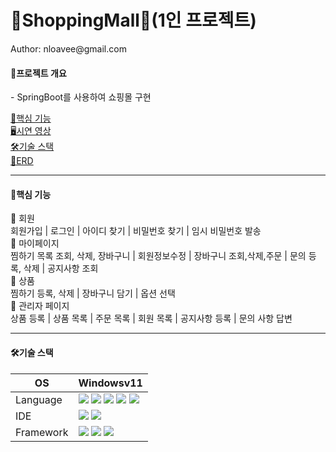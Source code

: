 <h1>🛒ShoppingMall🛒(1인 프로젝트)</h1>
Author: nloavee@gmail.com

<h4>💬프로젝트 개요</h4>
- SpringBoot를 사용하여 쇼핑몰 구현 


<a href="#">🔎핵심 기능</a><br>
<a href="#">🖥시연 영상</a><br>
<a href="#">🛠기술 스택</a><br>
<a href="#">📄ERD</a>

<hr>

<h4>🔎핵심 기능</h4>
<div>
  👫 회원 <br>
  회원가입  |  로그인 | 아이디 찾기 | 비밀번호 찾기 | 임시 비밀번호 발송<br>
  🎁 마이페이지 <br>
  찜하기 목록 조회, 삭제, 장바구니 | 회원정보수정 | 장바구니 조회,삭제,주문 | 문의 등록, 삭제 | 공지사항 조회 <br>
  👕 상품 <br>
  찜하기 등록, 삭제 | 장바구니 담기 | 옵션 선택<br>
  📑 관리자 페이지<br>
  상품 등록 | 상품 목록 | 주문 목록 | 회원 목록 | 공지사항 등록 | 문의 사항 답변 <br>
</div>


<hr>
<h4>🛠기술 스택</h4>
<table>
  <thead>
    <tr>
      <th>OS</th>
      <th>Windowsv11</th>
    </tr>
  </thead>
  <tbody>
    <tr>
      <td>Language</td>
      <td><img src="https://img.shields.io/badge/JAVA-white?style=flat-square&logo=java&logoColor=black"/>  
      <img src="https://img.shields.io/badge/SPRING-white?style=flat-square&logo=spring&logoColor=black"/>  
      <img src="https://img.shields.io/badge/HTML-white?style=flat-square&logo=html&logoColor=blacke"/>  
      <img src="https://img.shields.io/badge/CSS-white?style=flat-square&logo=css&logoColor=black"/>  
      <img src="https://img.shields.io/badge/JAVASCRIPT-white?style=flat-square&logo=javascript&logoColor=black"/></td>
    </tr>
    <tr>
      <td>IDE</td>
      <td><img src="https://img.shields.io/badge/STS4-white?style=flat-square&logo=spring&logoColor=black"/>
      <img src="https://img.shields.io/badge/ECLIPSE-white?style=flat-square&logo=STS4&logoColor=black"/> </td>
    </tr>
    <tr>
      <td>Framework</td>
      <td><img src="https://img.shields.io/badge/SpingBoot-A0D468?style=flat-square&logo=Springboot&logoColor=white"/>
      <img src="https://img.shields.io/badge/MyBatis-FC1717?style=flat-square&logo=MyBatis&logoColor=white"/>
         <img src="https://img.shields.io/badge/JPA-B2B1E3?style=flat-square&logo=MyBatis&logoColor=white"/>
      </td>
    </tr>
    
  </tbody>
  
</table>

